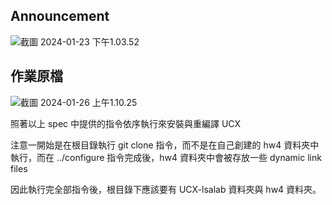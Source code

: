 ## Announcement
![截圖 2024-01-23 下午1.03.52](https://hackmd.io/_uploads/Bkw6_a3FT.png)
## 作業原檔
![截圖 2024-01-26 上午1.10.25](https://hackmd.io/_uploads/SkRW8zlcT.png)

照著以上 spec 中提供的指令依序執行來安裝與重編譯 UCX

注意一開始是在根目錄執行 git clone 指令，而不是在自己創建的 hw4 資料夾中執行，而在 ../configure 指令完成後，hw4 資料夾中會被存放一些 dynamic link files

因此執行完全部指令後，根目錄下應該要有 UCX-lsalab 資料夾與 hw4 資料夾。